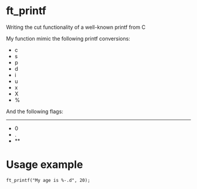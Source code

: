 # ft_printf
Writing the cut functionality of a well-known printf from C

My function mimic the following printf conversions:
- c
- s
- p
- d
- i
- u
- x
- X
- %

And the following flags:
- --
- 0
- .
- **

# Usage example

```
ft_printf("My age is %-.d", 20);
```
